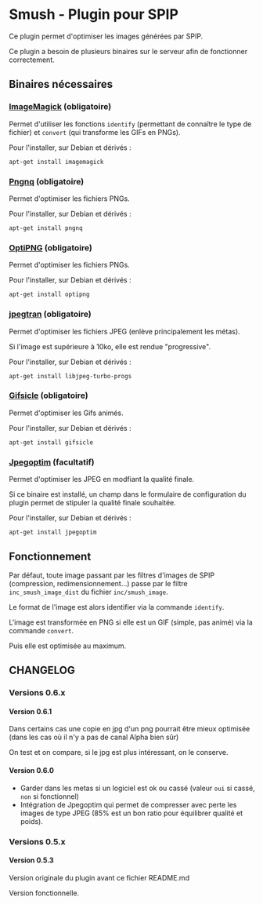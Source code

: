 # Smush - Plugin pour SPIP

Ce plugin permet d'optimiser les images générées par SPIP.

Ce plugin a besoin de plusieurs binaires sur le serveur afin de fonctionner correctement.

## Binaires nécessaires

### [ImageMagick](http://www.imagemagick.org/) (obligatoire)

Permet d'utiliser les fonctions `identify` (permettant de connaître le type de fichier) et `convert` (qui transforme les GIFs en PNGs).

Pour l'installer, sur Debian et dérivés :

`apt-get install imagemagick`

### [Pngnq](http://pngnq.sourceforge.net/) (obligatoire)

Permet d'optimiser les fichiers PNGs.

Pour l'installer, sur Debian et dérivés :

`apt-get install pngnq`

### [OptiPNG](http://optipng.sourceforge.net/) (obligatoire)

Permet d'optimiser les fichiers PNGs.

Pour l'installer, sur Debian et dérivés :

`apt-get install optipng`

### [jpegtran](http://jpegclub.org/jpegtran/) (obligatoire)

Permet d'optimiser les fichiers JPEG (enlève principalement les métas).

Si l'image est supérieure à 10ko, elle est rendue "progressive".

Pour l'installer, sur Debian et dérivés : 

`apt-get install libjpeg-turbo-progs`

### [Gifsicle](https://www.lcdf.org/gifsicle/) (obligatoire)

Permet d'optimiser les Gifs animés.

Pour l'installer, sur Debian et dérivés : 

`apt-get install gifsicle`

### [Jpegoptim](https://github.com/tjko/jpegoptim) (facultatif)

Permet d'optimiser les JPEG en modfiant la qualité finale.

Si ce binaire est installé, un champ dans le formulaire de configuration du plugin permet de stipuler la qualité finale souhaitée.

Pour l'installer, sur Debian et dérivés : 

`apt-get install jpegoptim`

## Fonctionnement

Par défaut, toute image passant par les filtres d'images de SPIP (compression, redimensionnement…) passe par le filtre `inc_smush_image_dist` du fichier `inc/smush_image`.

Le format de l'image est alors identifier via la commande `identify`.

L'image est transformée en PNG si elle est un GIF (simple, pas animé) via la commande `convert`.

Puis elle est optimisée au maximum.

## CHANGELOG

### Versions 0.6.x

#### Version 0.6.1

Dans certains cas une copie en jpg d'un png pourrait être mieux optimisée (dans les cas où il n'y a pas de canal Alpha bien sûr)

On test et on compare, si le jpg est plus intéressant, on le conserve.

#### Version 0.6.0

* Garder dans les metas si un logiciel est ok ou cassé (valeur `oui` si cassé, `non` si fonctionnel)
* Intégration de Jpegoptim qui permet de compresser avec perte les images de type JPEG (85% est un bon ratio pour équilibrer qualité et poids).

### Versions 0.5.x

#### Version 0.5.3

Version originale du plugin avant ce fichier README.md

Version fonctionnelle.